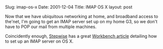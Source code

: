 Slug: imap-os-x
Date: 2001-12-04
Title: IMAP OS X
layout: post

Now that we have ubiquitous networking at home, and broadband access to the&#39;net, I&#39;m going to get an IMAP server set up on my home G3, so we don&#39;t have to POP our mail from multiple machines. <p>

Coincidently enough, <a href="">Stepwise</a> has a great <a href="http://www.stepwise.com/Articles/Workbench/eart.index.html">Workbench article</a> detailing how to set up an IMAP server on OS X.</p>
